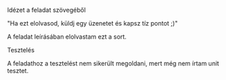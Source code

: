 Idézet a feladat szövegéből

"Ha ezt elolvasod, küldj egy üzenetet és kapsz tíz pontot ;)"

A feladat leírásában elolvastam ezt a sort.

Tesztelés

A feladathoz a tesztelést nem sikerült megoldani, mert még nem írtam unit tesztet.
